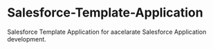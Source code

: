 # Salesforce-Template-Application
Salesforce Template Application for aacelarate Salesforce Application development.
